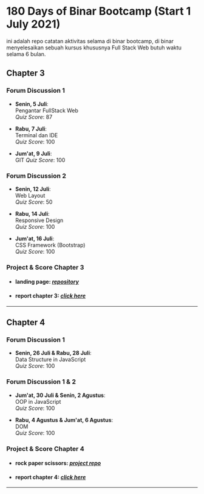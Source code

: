 # 180 Days of Binar Bootcamp (Start 1 July 2021)

ini adalah repo catatan aktivitas selama di binar bootcamp, di binar menyelesaikan sebuah kursus khususnya Full Stack Web butuh waktu selama 6 bulan.

## Chapter 3

### Forum Discussion 1

- **Senin, 5 Juli**: <br>
Pengantar FullStack Web <br>
*Quiz Score*: 87


- **Rabu, 7 Juli**: <br>
Terminal dan IDE <br>
*Quiz Score*: 100

- **Jum'at, 9 Juli**: <br>
GIT
*Quiz Score*: 100

### Forum Discussion 2

- **Senin, 12 Juli**: <br>
Web Layout <br>
*Quiz Score*: 50

- **Rabu, 14 Juli**: <br>
Responsive Design <br>
*Quiz Score*: 100

- **Jum'at, 16 Juli**: <br>
CSS Framework (Bootstrap) <br>
*Quiz Score*: 100

### Project & Score Chapter 3

- #### landing page: *[repository](https://github.com/emrizki/emrizki.github.io)*
- #### report chapter 3: *[click here](https://drive.google.com/file/d/1obFkGEdvnDSwZShtnTdmYc-IMG9jy5KD/view?usp=sharing)*

<hr>

## Chapter 4


### Forum Discussion 1

- **Senin, 26 Juli & Rabu, 28 Juli**: <br>
Data Structure in JavaScript <br>
*Quiz Score*: 100

### Forum Discussion 1 & 2

- **Jum'at, 30 Juli & Senin, 2 Agustus**: <br>
OOP in JavaScript <br>
*Quiz Score*: 100


- **Rabu, 4 Agustus & Jum'at, 6 Agustus**: <br>
DOM <br>
*Quiz Score*: 100

### Project & Score Chapter 4

- #### rock paper scissors: *[project repo](https://github.com/emrizki/binar-chp4-challenge)*
- #### report chapter 4: *[click here](https://drive.google.com/file/d/1cd9nNBDoxoswWF-SC2iUULCL_Eisr0G6/view?usp=sharing)*

<hr>
